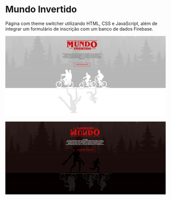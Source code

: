 # Mundo Invertido
 Página com theme switcher utilizando HTML, CSS e JavaScript, além de integrar um formulário de inscrição com um banco de dados Firebase.

<p>
  <img src=".github/mundoInvertido1.png">
</p>

<p>
  <img src=".github/mundoInvertido2.png">
</p>